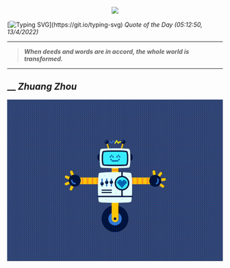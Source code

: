 <p align='center'><img src='https://komarev.com/ghpvc/?username=hungpurdie&label=Total+Vistors&color=brightgreen&style=plastic'></p> 


 [![Typing SVG](https://readme-typing-svg.herokuapp.com?font=Press+Start+2P&color=C2F784&size=35&width=900&height=100&lines=Hello+World%2C+I'm+Hung+!)](https://git.io/typing-svg) 
 _Quote of the Day (05:12:50, 13/4/2022)_
___
>**_When deeds and words are in accord, the whole world is transformed._**
___
## __ **_Zhuang Zhou_** 
<p align="center"><img src="src/assets/images/robot-dancing-dribble.gif"/></p>